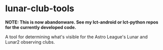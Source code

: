 lunar-club-tools
================

**NOTE: This is now abandonware. See my lct-android or lct-python repos for the currently developed code.**

A tool for determining what&#39;s visible for the Astro League&#39;s Lunar and Lunar2 observing clubs.
